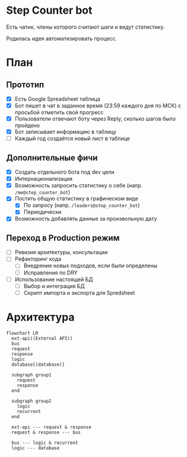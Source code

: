 # Step Counter bot

Есть чатик, члены которого считают шаги и ведут статистику.

Родилась идея автоматизировать процесс.

# План

## Прототип

- [x] Есть Google Spreadsheet таблица
- [x] Бот пишет в чат в заданное время (23:59 каждого дня по МСК) с просьбой отметить свой прогресс
- [x] Пользователи отвечают боту через Reply, сколько шагов было пройдено
- [x] Бот записывает информацию в таблицу
- [ ] Каждый год создаётся новый лист в таблице

## Дополнительные фичи

- [x] Создать отдельного бота под dev цели
- [x] Интернационализация
- [x] Возможность запросить статистику о себе (напр. `/me@step_counter_bot`)
- [x] Постить общую статистику в графическом виде
  - [x] По запросу (напр. `/leaders@step_counter_bot`)
  - [x] Периодически
- [x] Возможность добавлять данные за произвольную дату

## Переход в Production режим

- [ ] Ревизия архитектуры, консультации
- [ ] Рефакторинг кода
  - [ ] Внедрение новых подходов, если были определены
  - [ ] Исправления по DRY
- [ ] Использование настоящей БД
  - [ ] Выбор и интеграция БД
  - [ ] Скрипт импорта и экспорта для Spredsheet

# Архитектура

```mermaid
flowchart LR
  ext-api((External API))
  bus
  request
  response
  logic
  database[(database)]

  subgraph group1
    request
    response
  end

  subgraph group2
    logic
    recurrent
  end

  ext-api --- request & response
  request & response --- bus

  bus --- logic & recurrent
  logic --- database
```
